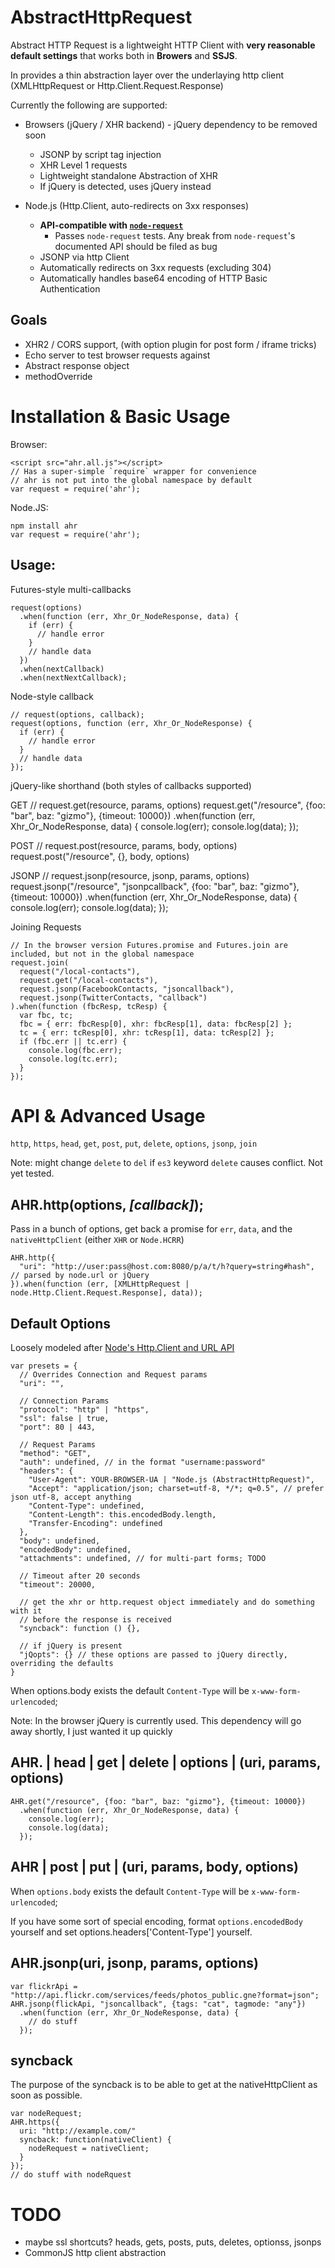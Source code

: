 AbstractHttpRequest
====

Abstract HTTP Request is a lightweight HTTP Client with **very reasonable default settings** that works both in **Browers** and **SSJS**.

In provides a thin abstraction layer over the underlaying http client (XMLHttpRequest or Http.Client.Request.Response)

Currently the following are supported:

  * Browsers (jQuery / XHR backend) - jQuery dependency to be removed soon
    * JSONP by script tag injection
    * XHR Level 1 requests
    * Lightweight standalone Abstraction of XHR
    * If jQuery is detected, uses jQuery instead

  * Node.js (Http.Client, auto-redirects on 3xx responses)
    * **API-compatible with [`node-request`](http://github.com/mikeal/node-utils/tree/master/request/)**
      * Passes `node-request` tests. Any break from `node-request`'s documented API should be filed as bug
    * JSONP via http Client
    * Automatically redirects on 3xx requests (excluding 304)
    * Automatically handles base64 encoding of HTTP Basic Authentication

Goals
----

  * XHR2 / CORS support, (with option plugin for post form / iframe tricks)
  * Echo server to test browser requests against
  * Abstract response object
  * methodOverride

Installation & Basic Usage
====

Browser:

    <script src="ahr.all.js"></script>
    // Has a super-simple `require` wrapper for convenience
    // ahr is not put into the global namespace by default
    var request = require('ahr');

Node.JS:

    npm install ahr
    var request = require('ahr');

Usage:
----

Futures-style multi-callbacks

    request(options)
      .when(function (err, Xhr_Or_NodeResponse, data) {
        if (err) {
          // handle error
        }
        // handle data
      })
      .when(nextCallback)
      .when(nextNextCallback);

Node-style callback

    // request(options, callback);
    request(options, function (err, Xhr_Or_NodeResponse) {
      if (err) {
        // handle error
      }
      // handle data
    });

jQuery-like shorthand (both styles of callbacks supported)

GET
    // request.get(resource, params, options)
    request.get("/resource", {foo: "bar", baz: "gizmo"}, {timeout: 10000})
      .when(function (err, Xhr_Or_NodeResponse, data) {
        console.log(err);
        console.log(data);
      });

POST
    // request.post(resource, params, body, options)
    request.post("/resource", {}, body, options)

JSONP
    // request.jsonp(resource, jsonp, params, options)
    request.jsonp("/resource", "jsonpcallback", {foo: "bar", baz: "gizmo"}, {timeout: 10000})
      .when(function (err, Xhr_Or_NodeResponse, data) {
        console.log(err);
        console.log(data);
      });

Joining Requests

    // In the browser version Futures.promise and Futures.join are included, but not in the global namespace
    request.join(
      request("/local-contacts"),
      request.get("/local-contacts"),
      request.jsonp(FacebookContacts, "jsoncallback"),
      request.jsonp(TwitterContacts, "callback")
    ).when(function (fbcResp, tcResp) {
      var fbc, tc;
      fbc = { err: fbcResp[0], xhr: fbcResp[1], data: fbcResp[2] };
      tc = { err: tcResp[0], xhr: tcResp[1], data: tcResp[2] };
      if (fbc.err || tc.err) {
        console.log(fbc.err);
        console.log(tc.err);
      }
    });


API & Advanced Usage
====

`http`, `https`, `head`, `get`, `post`, `put`, `delete`, `options`, `jsonp`, `join`

Note: might change `delete` to `del` if `es3` keyword `delete` causes conflict. Not yet tested.

AHR.http(options, *[callback]*);
----

Pass in a bunch of options, get back a promise for `err`, `data`, and the `nativeHttpClient` (either `XHR` or `Node.HCRR`)

    AHR.http({
      "uri": "http://user:pass@host.com:8080/p/a/t/h?query=string#hash", // parsed by node.url or jQuery
    }).when(function (err, [XMLHttpRequest | node.Http.Client.Request.Response], data));

Default Options
----

Loosely modeled after [Node's Http.Client and URL API]("http://nodejs.org/api.html")

    var presets = {
      // Overrides Connection and Request params
      "uri": "",

      // Connection Params
      "protocol": "http" | "https",
      "ssl": false | true,
      "port": 80 | 443,

      // Request Params
      "method": "GET",
      "auth": undefined, // in the format "username:password"
      "headers": {
        "User-Agent": YOUR-BROWSER-UA | "Node.js (AbstractHttpRequest)",
        "Accept": "application/json; charset=utf-8, */*; q=0.5", // prefer json utf-8, accept anything
        "Content-Type": undefined,
        "Content-Length": this.encodedBody.length,
        "Transfer-Encoding": undefined
      },
      "body": undefined,
      "encodedBody": undefined,
      "attachments": undefined, // for multi-part forms; TODO

      // Timeout after 20 seconds
      "timeout": 20000,

      // get the xhr or http.request object immediately and do something with it 
      // before the response is received
      "syncback": function () {},

      // if jQuery is present
      "jQopts": {} // these options are passed to jQuery directly, overriding the defaults
    }

When options.body exists the default `Content-Type` will be `x-www-form-urlencoded`;


Note: In the browser jQuery is currently used. This dependency will go away shortly, I just wanted it up quickly

AHR. | head | get | delete | options | (uri, params, options)
----

    AHR.get("/resource", {foo: "bar", baz: "gizmo"}, {timeout: 10000})
      .when(function (err, Xhr_Or_NodeResponse, data) {
        console.log(err);
        console.log(data);
      });

AHR | post | put | (uri, params, body, options)
----

When `options.body` exists the default `Content-Type` will be `x-www-form-urlencoded`;

If you have some sort of special encoding, format `options.encodedBody` yourself and set options.headers['Content-Type'] yourself.


AHR.jsonp(uri, jsonp, params, options)
----

    var flickrApi = "http://api.flickr.com/services/feeds/photos_public.gne?format=json";
    AHR.jsonp(flickApi, "jsoncallback", {tags: "cat", tagmode: "any"})
      .when(function (err, Xhr_Or_NodeResponse, data) {
        // do stuff
      });

syncback
----

The purpose of the syncback is to be able to get at the nativeHttpClient as soon as possible.

    var nodeRequest;
    AHR.https({
      uri: "http://example.com/"
      syncback: function(nativeClient) {
        nodeRequest = nativeClient;
      }
    });
    // do stuff with nodeRquest

TODO
====

  * maybe ssl shortcuts? heads, gets, posts, puts, deletes, optionss, jsonps
  * CommonJS http client abstraction
